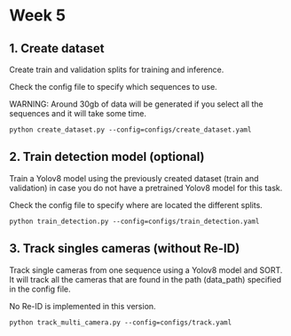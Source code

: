 # Week 5

## 1. Create dataset
Create train and validation splits for training and inference.

Check the config file to specify which sequences to use.

WARNING: Around 30gb of data will be generated if you select all the sequences and it will
take some time.
````
python create_dataset.py --config=configs/create_dataset.yaml
````


## 2. Train detection model (optional)
Train a Yolov8 model using the previously created dataset (train and validation) in case you
do not have a pretrained Yolov8 model for this task.

Check the config file to specify where are located the different splits.
````
python train_detection.py --config=configs/train_detection.yaml
````

## 3. Track singles cameras (without Re-ID)
Track single cameras from one sequence using a Yolov8 model and SORT.
It will track all the cameras that are found in the path (data_path) specified in the config file.

No Re-ID is implemented in this version.
````
python track_multi_camera.py --config=configs/track.yaml
````